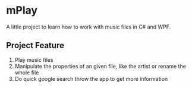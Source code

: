 # mPlay
A little project to learn how to work with music files in C# and WPF.

## Project Feature

1. Play music files
2. Manipulate the properties of an given file, like the artist or rename the whole file
3. Do quick google search throw the app to get more information